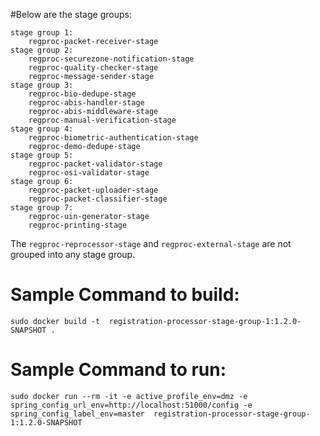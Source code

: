 #Below are the stage groups:
````
stage group 1:
	regproc-packet-receiver-stage
stage group 2:
	regproc-securezone-notification-stage
	regproc-quality-checker-stage
	regproc-message-sender-stage
stage group 3:
	regproc-bio-dedupe-stage
	regproc-abis-handler-stage
	regproc-abis-middleware-stage
	regproc-manual-verification-stage
stage group 4:
	regproc-biometric-authentication-stage
	regproc-demo-dedupe-stage
stage group 5:
	regproc-packet-validator-stage
	regproc-osi-validator-stage
stage group 6:
	regproc-packet-uploader-stage
	regproc-packet-classifier-stage
stage group 7:
	regproc-uin-generator-stage
    regproc-printing-stage
````

The `regproc-reprocessor-stage` and `regproc-external-stage` are not grouped into any stage group.


# Sample Command to build:
````
sudo docker build -t  registration-processor-stage-group-1:1.2.0-SNAPSHOT .
````

# Sample Command to run:
````
sudo docker run --rm -it -e active_profile_env=dmz -e spring_config_url_env=http://localhost:51000/config -e spring_config_label_env=master  registration-processor-stage-group-1:1.2.0-SNAPSHOT
````